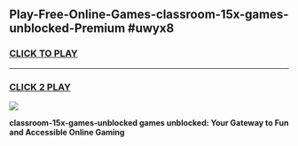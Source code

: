 
## Play-Free-Online-Games-classroom-15x-games-unblocked-Premium #uwyx8
<h3>
<a href="https://premium.freeplayer.one?title=classroom-15x-games-unblocked&ref=8M">CLICK TO PLAY</a></h3>
<hr>

<h3>
<a href="https://premium.freeplayer.one?title=classroom-15x-games-unblocked&ref=8M">CLICK 2 PLAY</a>
  
</h3>

<a href="https://premium.freeplayer.one?title=classroom-15x-games-unblocked&ref=8M"><img src="https://clearcache.store/games.png"></a>


**classroom-15x-games-unblocked games unblocked: Your Gateway to Fun and Accessible Online Gaming**
